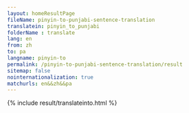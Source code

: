 ```yaml
---
layout: homeResultPage
fileName: pinyin-to-punjabi-sentence-translation
translatein: pinyin_to_punjabi
folderName : translate
lang: en
from: zh
to: pa
langname: pinyin-to
permalink: /pinyin-to-punjabi-sentence-translation/result
sitemap: false
nointernationalization: true
matchurls: en&&zh&&pa
---
```

{% include result/translateinto.html %}

<script src="/js/result/translation.js" data-foldername="{{page.folderName}}" data-lang="{{page.lang}}"></script>

